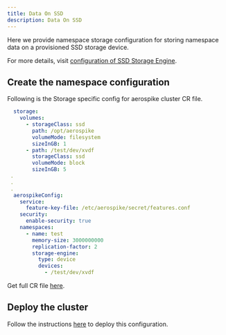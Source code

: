 ```yaml
---
title: Data On SSD
description: Data On SSD
---
```


Here we provide namespace storage configuration for storing namespace data on a provisioned SSD storage device.

For more details, visit [configuration of SSD Storage Engine](https://docs.aerospike.com/docs/configure/namespace/storage/#recipe-for-an-ssd-storage-engine).

## Create the namespace configuration
Following is the Storage specific config for aerospike cluster CR file.

```yaml
  storage:
    volumes:
      - storageClass: ssd
        path: /opt/aerospike
        volumeMode: filesystem
        sizeInGB: 1
      - path: /test/dev/xvdf
        storageClass: ssd
        volumeMode: block
        sizeInGB: 5
 .
 .
 .
  aerospikeConfig:
    service:
      feature-key-file: /etc/aerospike/secret/features.conf
    security:
      enable-security: true
    namespaces:
      - name: test
        memory-size: 3000000000
        replication-factor: 2
        storage-engine:
          type: device
          devices:
            - /test/dev/xvdf
```
Get full CR file [here](https://github.com/aerospike/aerospike-kubernetes-operator/tree/1.0.1/deploy/samples/ssd_storage_cluster_cr.yaml).

## Deploy the cluster
Follow the instructions [here](Create-Aerospike-cluster.md#deploy-aerospike-cluster) to deploy this configuration.
